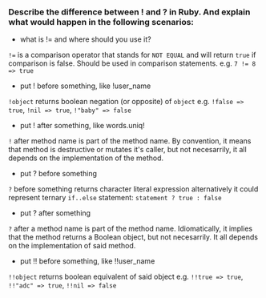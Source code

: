 
<h3>Describe the difference between ! and ? in Ruby. And explain what would happen in the following scenarios:</h3>

* what is != and where should you use it?

`!=` is a comparison operator that stands for `NOT EQUAL` and will return `true` if comparison is false. Should be used in comparison statements.
e.g. `7 != 8 => true` 

* put ! before something, like !user_name

`!object` returns boolean negation (or opposite) of `object` 
e.g. `!false => true`, `!nil => true`, `!"baby" => false`

* put ! after something, like words.uniq!

`!` after method name is part of the method name. By convention, it means that method is destructive or mutates it's caller, but not necesarrily, it all depends on the implementation of the method.

* put ? before something

`?` before something returns character literal expression
alternatively it could represent ternary `if..else` statement:
`statement ? true : false`

* put ? after something

`?` after a method name is part of the method name. Idiomatically, it implies that the method returns a Boolean object, but not necesarrily. It all depends on the implementation of said method.

* put !! before something, like !!user_name

`!!object` returns boolean equivalent of said object
e.g. `!!true => true`, `!!"adc" => true`, `!!nil => false`
